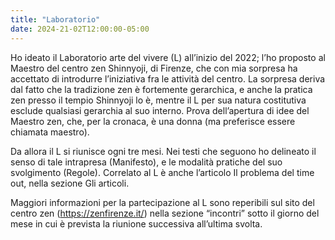 ```yaml
---
title: "Laboratorio"
date: 2024-21-02T12:00:00-05:00
---
```

Ho ideato il Laboratorio arte del vivere (L) all’inizio del 2022; l’ho proposto al Maestro del centro zen Shinnyoji, di Firenze, che con mia sorpresa ha accettato di introdurre l’iniziativa fra le attività del centro. La sorpresa deriva dal fatto che la tradizione zen è fortemente gerarchica, e anche la pratica zen presso il tempio Shinnyoji lo è, mentre il L per sua natura costitutiva esclude qualsiasi gerarchia al suo interno. Prova dell’apertura di idee del Maestro zen, che, per la cronaca, è una donna (ma preferisce essere chiamata maestro).

Da allora il L si riunisce ogni tre mesi. Nei testi che seguono ho delineato il senso di tale intrapresa (Manifesto), e le modalità pratiche del suo svolgimento (Regole). Correlato al L è anche l’articolo Il problema del time out, nella sezione Gli articoli.

Maggiori informazioni per la partecipazione al L sono reperibili sul sito del centro zen (https://zenfirenze.it/) nella sezione “incontri” sotto il giorno del mese in cui è prevista la riunione successiva all’ultima svolta.
